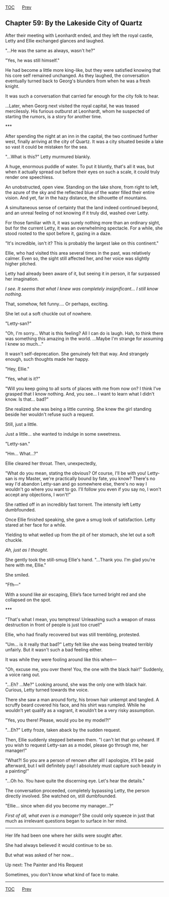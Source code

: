 [TOC](../readme.md)&nbsp;&nbsp;&nbsp;&nbsp;&nbsp;&nbsp;[Prev](index_split_034.md)&nbsp;&nbsp;&nbsp;&nbsp;&nbsp;&nbsp;



## Chapter 59: By the Lakeside City of Quartz

After their meeting with Leonhardt ended, and they left the royal
castle, Letty and Ellie exchanged glances and laughed.

"...He was the same as always, wasn't he?"

"Yes, he was still himself."

He had become a little more king-like, but they were satisfied knowing
that his core self remained unchanged. As they laughed, the conversation
eventually turned back to Georg's blunders from when he was a fresh
knight.

It was such a conversation that carried far enough for the city folk to
hear.

...Later, when Georg next visited the royal capital, he was teased
mercilessly. His furious outburst at Leonhardt, whom he suspected of
starting the rumors, is a story for another time.

\*\*\*

After spending the night at an inn in the capital, the two continued
further west, finally arriving at the city of Quartz. It was a city
situated beside a lake so vast it could be mistaken for the sea.

"...What is this?" Letty murmured blankly.

A huge, enormous puddle of water. To put it bluntly, that's all it was,
but when it actually spread out before their eyes on such a scale, it
could truly render one speechless.

An unobstructed, open view. Standing on the lake shore, from right to
left, the azure of the sky and the reflected blue of the water filled
their entire vision. And yet, far in the hazy distance, the silhouette
of mountains.

A simultaneous sense of certainty that the land indeed continued beyond,
and an unreal feeling of not knowing if it truly did, washed over Letty.

For those familiar with it, it was surely nothing more than an ordinary
sight, but for the current Letty, it was an overwhelming spectacle. For
a while, she stood rooted to the spot before it, gazing in a daze.

"It's incredible, isn't it? This is probably the largest lake on this
continent."

Ellie, who had visited this area several times in the past, was
relatively calmer. Even so, the sight still affected her, and her voice
was slightly higher pitched.

Letty had already been aware of it, but seeing it in person, it far
surpassed her imagination.

*I see. It seems that what I knew was completely insignificant… I still
know nothing.*

That, somehow, felt funny.... Or perhaps, exciting.

She let out a soft chuckle out of nowhere.

"Letty-san?"

"Oh, I'm sorry... What is this feeling? All I can do is laugh. Hah, to
think there was something this amazing in the world. ...Maybe I'm
strange for assuming I knew so much..."

It wasn't self-deprecation. She genuinely felt that way. And strangely
enough, such thoughts made her happy.

"Hey, Ellie."

"Yes, what is it?"

"Will you keep going to all sorts of places with me from now on? I think
I’ve grasped that I know nothing. And, you see... I want to learn what I
didn't know. Is that... bad?"

She realized she was being a little cunning. She knew the girl standing
beside her wouldn't refuse such a request.

Still, just a little.

Just a little... she wanted to indulge in some sweetness.

"Letty-san."

"Hm... What...?"

Ellie cleared her throat. Then, unexpectedly,

"What do you mean, stating the obvious? Of course, I'll be with you!
Letty-san is my Master, we're practically bound by fate, you know?
There's no way I'd abandon Letty-san and go somewhere else, there's no
way I wouldn't go where you want to go. I'll follow you even if you say
no, I won't accept any objections, I won't!"

She rattled off in an incredibly fast torrent. The intensity left Letty
dumbfounded.

Once Ellie finished speaking, she gave a smug look of satisfaction.
Letty stared at her face for a while.

Yielding to what welled up from the pit of her stomach, she let out a
soft chuckle.

*Ah, just as I thought.*

She gently took the still-smug Ellie's hand. "...Thank you. I'm glad
you're here with me, Ellie."

She smiled.

"Ffh—"

With a sound like air escaping, Ellie’s face turned bright red and she
collapsed on the spot.

\*\*\*

"That's what I mean, you temptress! Unleashing such a weapon of mass
destruction in front of people is just too cruel!"

Ellie, who had finally recovered but was still trembling, protested.

"Um... is it really that bad?" Letty felt like she was being treated
terribly unfairly. But it wasn't such a bad feeling either.

It was while they were fooling around like this when—

"Oh, excuse me, you over there! You, the one with the black hair!"
Suddenly, a voice rang out.

"...Eh? ...Me?" Looking around, she was the only one with black hair.
Curious, Letty turned towards the voice.

There she saw a man around forty, his brown hair unkempt and tangled. A
scruffy beard covered his face, and his shirt was rumpled. While he
wouldn’t yet qualify as a vagrant, it wouldn’t be a very risky
assumption.

"Yes, you there! Please, would you be my model?!"

"...Eh?" Letty froze, taken aback by the sudden request.

Then, Ellie suddenly stepped between them. "I can't let that go unheard.
If you wish to request Letty-san as a model, please go through me, her
manager!"

"What?! So you are a person of renown after all! I apologize, it’ll be
paid afterward, but I will definitely pay! I absolutely must capture
such beauty in a painting!"

"...Oh ho. You have quite the discerning eye. Let's hear the details."

The conversation proceeded, completely bypassing Letty, the person
directly involved. She watched on, still dumbfounded.

"Ellie... since when did you become my manager...?"

*First of all, what even is a manager?* She could only squeeze in just
that much as irrelevant questions began to surface in her mind.

------------------------------------------------------------------------

Her life had been one where her skills were sought after.

She had always believed it would continue to be so.

But what was asked of her now...

Up next: The Painter and His Request

Sometimes, you don't know what kind of face to make.


---
[TOC](../readme.md)&nbsp;&nbsp;&nbsp;&nbsp;&nbsp;&nbsp;[Prev](index_split_034.md)&nbsp;&nbsp;&nbsp;&nbsp;&nbsp;&nbsp;

